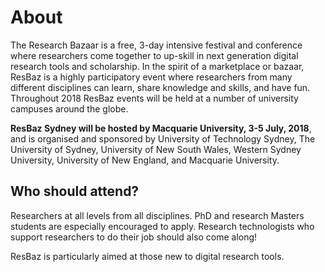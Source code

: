 # About

The Research Bazaar is a free, 3-day intensive festival and conference where researchers come together to up-skill in next generation digital research tools and scholarship. In the spirit of a marketplace or bazaar, ResBaz is a highly participatory event where researchers from many different disciplines can learn, share knowledge and skills, and have fun. Throughout 2018 ResBaz events will be held at a number of university campuses around the globe.

**ResBaz Sydney will be hosted by Macquarie University, 3-5 July, 2018**, and is organised and sponsored by University of Technology Sydney, The University of Sydney, University of New South Wales, Western Sydney University, University of New England, and Macquarie University.

## Who should attend?

Researchers at all levels from all disciplines. PhD and research Masters students are especially encouraged to apply. Research technologists who support researchers to do their job should also come along!

ResBaz is particularly aimed at those new to digital research tools.
